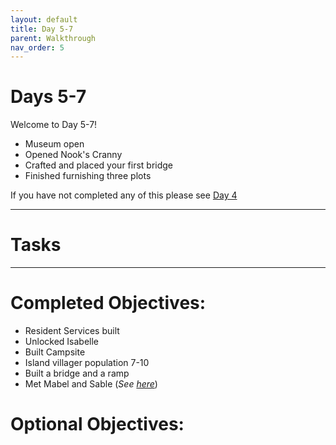 ```yaml
---
layout: default
title: Day 5-7
parent: Walkthrough
nav_order: 5
---
```


# Days 5-7
Welcome to Day 5-7!
- Museum open
- Opened Nook's Cranny
- Crafted and placed your first bridge
- Finished furnishing three plots


If you have not completed any of this please see [Day 4](https://chibisnorlax.github.io/acnhbeginners/walkthrough/day%204/)
* * *

# Tasks


* * *

# Completed Objectives:
- Resident Services built
- Unlocked Isabelle
- Built Campsite
- Island villager population 7-10
- Built a bridge and a ramp
- Met Mabel and Sable (*See [here](https://chibisnorlax.github.io/acnhfaq/npc/#mabel)*) 

# Optional Objectives:
